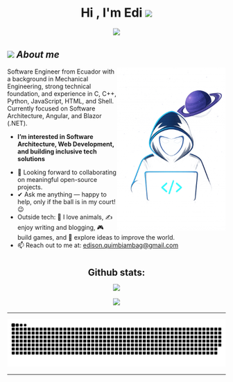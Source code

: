 <h1 align="center">Hi , I'm Edi <img src="https://media.giphy.com/media/hvRJCLFzcasrR4ia7z/giphy.gif" width="35"></h1>
<p align="center">
  <a href="https://github.com/DenverCoder1/readme-typing-svg"><img src="https://readme-typing-svg.herokuapp.com?font=Time+New+Roman&color=%23C8BE25&size=25&center=true&vCenter=true&width=600&height=100&lines=Software+Engineer;Always+learning+new+things"></a>
</p>


## <img src="https://media.giphy.com/media/ObNTw8Uzwy6KQ/giphy.gif" width="30px">&nbsp;***About me***


<img align="right" width=250px alt="Unicorn" src="https://github.com/Psyduck8520/Psyduck8520/blob/master/hack08_27_01%20p.m..png" />


Software Engineer from Ecuador with a background in Mechanical Engineering, strong technical foundation, and experience in C, C++, Python, JavaScript, HTML, and Shell. Currently focused on Software Architecture, Angular, and Blazor (.NET).

* **I’m interested in Software Architecture, Web Development, and building inclusive tech solutions**
- 👯 Looking forward to collaborating on meaningful open-source projects.
- ✔ Ask me anything — happy to help, only if the ball is in my court! 😉<br>
- Outside tech: 🐾 I love animals, ✍️ enjoy writing and blogging, 🎮 build games, and 🌱 explore ideas to improve the world.
- 📫 Reach out to me at: <a href="mailto:edison.quimbiambag@gmail.com">edison.quimbiambag@gmail.com</a>

<br>

<div align="center">
<h2 align="center" style="margin: 5px 10px;">Github stats:</h2> 

[![](https://github-readme-stats.vercel.app/api?username=Psyduck8520&show_icons=true&theme=tokyonight&hide_border=true&locale=en)](https://github.com/Psyduck8520)
<br>

[![](https://github-readme-streak-stats.herokuapp.com/?user=Psyduck8520&theme=material-palenight)](https://github.com/Psyduck8520)
</div>

----

<p align="center">
  <img  src="https://raw.githubusercontent.com/Elanza-48/Elanza-48/main/resources/img/github-contribution-grid-snake.svg"
    alt="example" />
</p>

------


